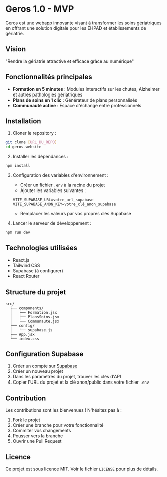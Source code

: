 # Geros 1.0 - MVP

Geros est une webapp innovante visant à transformer les soins gériatriques en offrant une solution digitale pour les EHPAD et établissements de gériatrie.

## Vision

"Rendre la gériatrie attractive et efficace grâce au numérique"

## Fonctionnalités principales

- **Formation en 5 minutes** : Modules interactifs sur les chutes, Alzheimer et autres pathologies gériatriques
- **Plans de soins en 1 clic** : Générateur de plans personnalisés
- **Communauté active** : Espace d'échange entre professionnels

## Installation

1. Cloner le repository :
```bash
git clone [URL_DU_REPO]
cd geros-website
```

2. Installer les dépendances :
```bash
npm install
```

3. Configuration des variables d'environnement :
   - Créer un fichier `.env` à la racine du projet
   - Ajouter les variables suivantes :
   ```
   VITE_SUPABASE_URL=votre_url_supabase
   VITE_SUPABASE_ANON_KEY=votre_clé_anon_supabase
   ```
   - Remplacer les valeurs par vos propres clés Supabase

4. Lancer le serveur de développement :
```bash
npm run dev
```

## Technologies utilisées

- React.js
- Tailwind CSS
- Supabase (à configurer)
- React Router

## Structure du projet

```
src/
  ├── components/
  │   ├── Formation.jsx
  │   ├── PlansSoins.jsx
  │   └── Communaute.jsx
  ├── config/
  │   └── supabase.js
  ├── App.jsx
  └── index.css
```

## Configuration Supabase

1. Créer un compte sur [Supabase](https://supabase.com)
2. Créer un nouveau projet
3. Dans les paramètres du projet, trouver les clés d'API
4. Copier l'URL du projet et la clé anon/public dans votre fichier `.env`

## Contribution

Les contributions sont les bienvenues ! N'hésitez pas à :
1. Fork le projet
2. Créer une branche pour votre fonctionnalité
3. Commiter vos changements
4. Pousser vers la branche
5. Ouvrir une Pull Request

## Licence

Ce projet est sous licence MIT. Voir le fichier `LICENSE` pour plus de détails. 